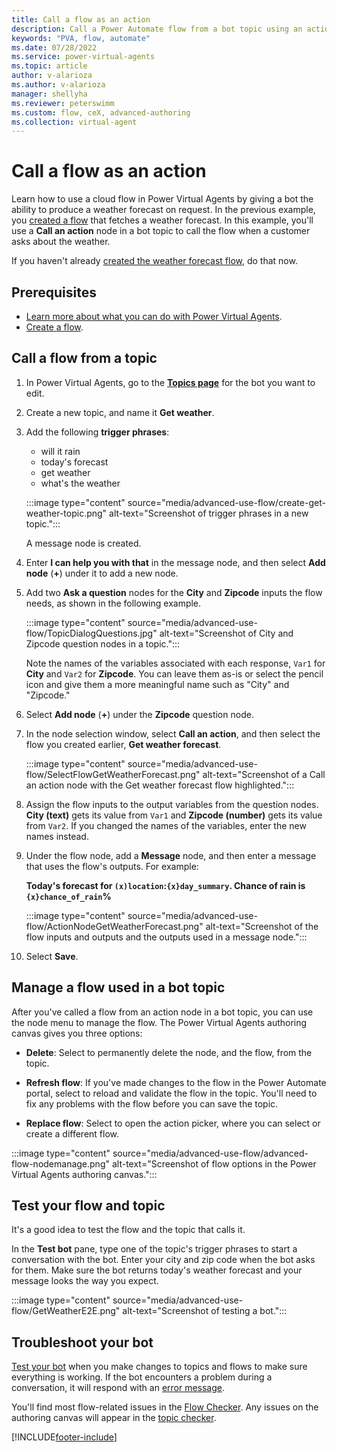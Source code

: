 ```yaml
---
title: Call a flow as an action
description: Call a Power Automate flow from a bot topic using an action node.
keywords: "PVA, flow, automate"
ms.date: 07/28/2022
ms.service: power-virtual-agents
ms.topic: article
author: v-alarioza
ms.author: v-alarioza
manager: shellyha
ms.reviewer: peterswimm
ms.custom: flow, ceX, advanced-authoring
ms.collection: virtual-agent
---
```


# Call a flow as an action

Learn how to use a cloud flow in Power Virtual Agents by giving a bot the ability to produce a weather forecast on request. In the previous example, you [created a flow](advanced-flow-create.md) that fetches a weather forecast. In this example, you'll use a **Call an action** node in a bot topic to call the flow when a customer asks about the weather.

If you haven't already [created the weather forecast flow](advanced-flow-create.md), do that now.

## Prerequisites

- [Learn more about what you can do with Power Virtual Agents](fundamentals-what-is-power-virtual-agents.md).
- [Create a flow](advanced-flow-create.md).

## Call a flow from a topic

1. In Power Virtual Agents, go to the [**Topics page**](authoring-create-edit-topics.md) for the bot you want to edit.

1. Create a new topic, and name it **Get weather**.

1. Add the following **trigger phrases**:

    - will it rain
    - today's forecast
    - get weather
    - what's the weather

    :::image type="content" source="media/advanced-use-flow/create-get-weather-topic.png" alt-text="Screenshot of trigger phrases in a new topic.":::

    A message node is created.

1. Enter **I can help you with that** in the message node, and then select **Add node** (**+**) under it to add a new node.

1. Add two **Ask a question** nodes for the **City** and **Zipcode** inputs the flow needs, as shown in the following example.

    :::image type="content" source="media/advanced-use-flow/TopicDialogQuestions.jpg" alt-text="Screenshot of City and Zipcode question nodes in a topic.":::

    Note the names of the variables associated with each response, `Var1` for **City** and `Var2` for **Zipcode**. You can leave them as-is or select the pencil icon and give them a more meaningful name such as "City" and "Zipcode."

1. Select **Add node** (**+**) under the **Zipcode** question node.

1. In the node selection window, select **Call an action**, and then select the flow you created earlier, **Get weather forecast**.

    :::image type="content" source="media/advanced-use-flow/SelectFlowGetWeatherForecast.png" alt-text="Screenshot of a Call an action node with the Get weather forecast flow highlighted.":::

1. Assign the flow inputs to the output variables from the question nodes. **City (text)** gets its value from `Var1` and **Zipcode (number)** gets its value from `Var2`. If you changed the names of the variables, enter the new names instead.

1. Under the flow node, add a **Message** node, and then enter a message that uses the flow's outputs. For example:

    **Today's forecast for `(x)location`:`{x}day_summary`.
    Chance of rain is `{x}chance_of_rain`%**

    :::image type="content" source="media/advanced-use-flow/ActionNodeGetWeatherForecast.png" alt-text="Screenshot of the flow inputs and outputs and the outputs used in a message node.":::

1. Select **Save**.

## Manage a flow used in a bot topic

After you've called a flow from an action node in a bot topic, you can use the node menu to manage the flow. The Power Virtual Agents authoring canvas gives you three options:

- **Delete**: Select to permanently delete the node, and the flow, from the topic.  

- **Refresh flow**: If you've made changes to the flow in the Power Automate portal, select to reload and validate the flow in the topic. You'll need to fix any problems with the flow before you can save the topic.

- **Replace flow**: Select to open the action picker, where you can select or create a different flow.

:::image type="content" source="media/advanced-use-flow/advanced-flow-nodemanage.png" alt-text="Screenshot of flow options in the Power Virtual Agents authoring canvas.":::

## Test your flow and topic

It's a good idea to test the flow and the topic that calls it.

In the **Test bot** pane, type one of the topic's trigger phrases to start a conversation with the bot. Enter your city and zip code when the bot asks for them. Make sure the bot returns today's weather forecast and your message looks the way you expect.

:::image type="content" source="media/advanced-use-flow/GetWeatherE2E.png" alt-text="Screenshot of testing a bot.":::

## Troubleshoot your bot

[Test your bot](authoring-test-bot.md) when you make changes to topics and flows to make sure everything is working. If the bot encounters a problem during a conversation, it will respond with an [error message](error-codes.md).

You'll find most flow-related issues in the [Flow Checker](/power-automate/error-checker). Any issues on the authoring canvas will appear in the [topic checker](authoring-topic-management.md#topic-errors).

[!INCLUDE[footer-include](includes/footer-banner.md)]

